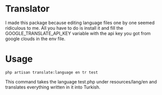 # Translator
I made this package because editing language files one by one seemed ridiculous to me. All you have to do is install it and fill the GOOGLE_TRANSLATE_API_KEY variable with the api key you got from google clouds in the env file.

# Usage
```
php artisan translate:language en tr test
```
This command takes the language  test.php under resources/lang/en and translates everything written in it into Turkish.